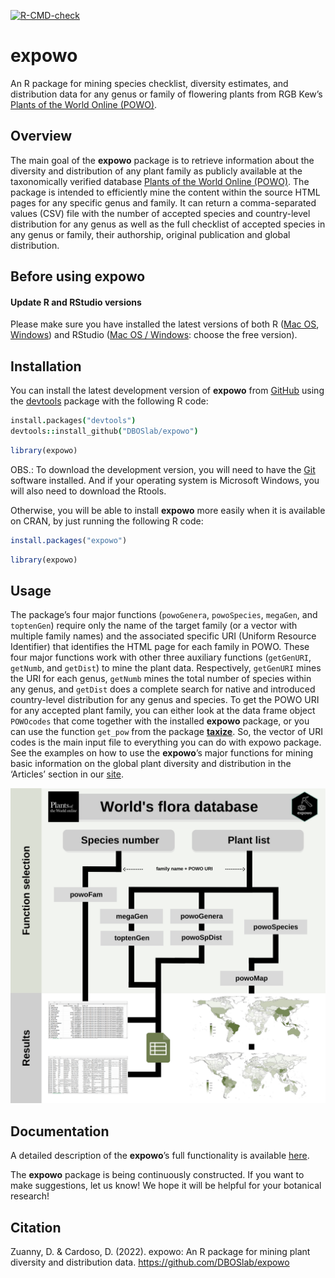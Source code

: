   <!-- badges: start -->
  [![R-CMD-check](https://github.com/DBOSlab/expowo/actions/workflows/R-CMD-check.yaml/badge.svg)](https://github.com/DBOSlab/expowo/actions/workflows/R-CMD-check.yaml)
  <!-- badges: end -->
  
<!-- README.md is generated from README.Rmd. Please edit that file -->

# expowo <img src="man/figures/expowo.png" align="right" alt="" width="120" />

An R package for mining species checklist, diversity estimates, and
distribution data for any genus or family of flowering plants from RGB
Kew’s [Plants of the World Online (POWO)](https://powo.science.kew.org).

## Overview

The main goal of the **expowo** package is to retrieve information about
the diversity and distribution of any plant family as publicly available
at the taxonomically verified database [Plants of the World Online
(POWO)](https://powo.science.kew.org). The package is intended to
efficiently mine the content within the source HTML pages for any
specific genus and family. It can return a comma-separated values (CSV)
file with the number of accepted species and country-level distribution
for any genus as well as the full checklist of accepted species in any
genus or family, their authorship, original publication and global
distribution.

## Before using **expowo**

#### Update R and RStudio versions

Please make sure you have installed the latest versions of both R
(<a href= "https://cran.r-project.org/bin/macosx/" target="_blank">Mac
OS</a>,
<a href= "https://cran.r-project.org/bin/windows/base/" target="_blank">Windows</a>)
and RStudio (<a href= "https://posit.co/download/rstudio-desktop/" 
target="_blank">Mac OS / Windows</a>: choose the free version).

## Installation

You can install the latest development version of **expowo** from
[GitHub](https://github.com/) using the
[devtools](https://github.com/r-lib/devtools) package with the following
R code:

``` coffee
install.packages("devtools")
devtools::install_github("DBOSlab/expowo")
```

``` r
library(expowo)
```

OBS.: To download the development version, you will need to have the
[Git](https://git-scm.com/) software installed. And if your operating
system is Microsoft Windows, you will also need to download the Rtools.

Otherwise, you will be able to install **expowo** more easily when it is
available on CRAN, by just running the following R code:

``` r
install.packages("expowo")
```

``` r
library(expowo)
```

## Usage

The package’s four major functions (`powoGenera`, `powoSpecies`,
`megaGen`, and `toptenGen`) require only the name of the target family
(or a vector with multiple family names) and the associated specific URI
(Uniform Resource Identifier) that identifies the HTML page for each
family in POWO. These four major functions work with other three
auxiliary functions (`getGenURI`, `getNumb`, and `getDist`) to mine the
plant data. Respectively, `getGenURI` mines the URI for each genus,
`getNumb` mines the total number of species within any genus, and
`getDist` does a complete search for native and introduced country-level
distribution for any genus and species. To get the POWO URI for any
accepted plant family, you can either look at the data frame object
`POWOcodes` that come together with the installed **expowo** package, or
you can use the function `get_pow` from the package
[**taxize**](https://github.com/ropensci/taxize). So, the vector of URI
codes is the main input file to everything you can do with expowo
package. See the examples on how to use the **expowo**’s major functions
for mining basic information on the global plant diversity and
distribution in the ‘Articles’ section in our
[site](https://DBOSlab.github.io/expowo/).

<img src="man/figures/expowo_pkg.png" alt="" width="600" />

## Documentation

A detailed description of the **expowo**’s full functionality is
available [here](https://DBOSlab.github.io/expowo/).

The **expowo** package is being continuously constructed. If you want to
make suggestions, let us know! We hope it will be helpful for your
botanical research!

## Citation

Zuanny, D. & Cardoso, D. (2022). expowo: An R package for mining plant
diversity and distribution data. <https://github.com/DBOSlab/expowo>

<img src="man/figures/DBOSlab_logo.png" align="left" alt="" width="120" />
